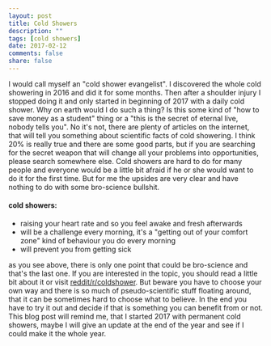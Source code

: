 ```yaml
---
layout: post
title: Cold Showers
description: ""
tags: [cold showers]
date: 2017-02-12
comments: false
share: false
---
```


I would call myself an "cold shower evangelist". I discovered the whole cold showering in 2016 and did it for some months.
Then after a shoulder injury I stopped doing it and only started in beginning of 2017 with a daily cold shower.
Why on earth would I do such a thing? Is this some kind of "how to save money as a student" thing or a "this is the
secret of eternal live, nobody tells you". No it's not, there are plenty of articles on the internet, that will tell you
something about scientific facts of cold showering. I think 20% is really true and there are some good parts, but if
you are searching for the secret weapon that will change all your problems into opportunities, please search somewhere else.
Cold showers are hard to do for many people and everyone would be a little bit afraid if he or she would want to do it
for the first time. But for me the upsides are very clear and have nothing to do with some bro-science bullshit. 

#### cold showers:
 
 - raising your heart rate and so you feel awake and fresh afterwards
 - will be a challenge every morning, it's a "getting out of your comfort zone" kind of behaviour you do every morning
 - will prevent you from getting sick 

 as you see above, there is only one point that could be bro-science and that's the last one. If you are interested in the
 topic, you should read a little bit about it or visit [reddit/r/coldshower](https://reddit.com/r/coldshower). But beware
 you have to choose your own way and there is so much of pseudo-scientific stuff floating around, that it can be sometimes
 hard to choose what to believe. In the end you have to try it out and decide if that is something you can benefit
 from or not. This blog post will remind me, that I started 2017 with permanent cold showers, maybe I will give an update 
at the end of the year and see if I could make it the whole year.
